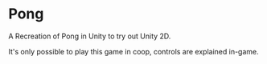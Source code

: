 # Pong

A Recreation of Pong in Unity to try out Unity 2D.

It's only possible to play this game in coop, controls are explained in-game.
